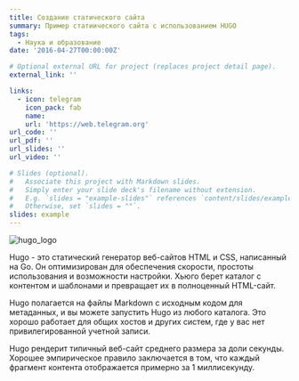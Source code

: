 ```yaml
---
title: Создание статического сайта
summary: Пример статиического сайта с использованием HUGO 
tags:
  - Наука и образование
date: '2016-04-27T00:00:00Z'

# Optional external URL for project (replaces project detail page).
external_link: ''

links:
  - icon: telegram
    icon_pack: fab
    name:
    url: 'https://web.telegram.org'
url_code: ''
url_pdf: ''
url_slides: ''
url_video: ''

# Slides (optional).
#   Associate this project with Markdown slides.
#   Simply enter your slide deck's filename without extension.
#   E.g. `slides = "example-slides"` references `content/slides/example-slides.md`.
#   Otherwise, set `slides = ""`.
slides: example
---
```


![hugo_logo](https://avatars.mds.yandex.net/get-entity_search/1727623/354834363/S122x122Fit_2x)

Hugo - это статический генератор веб-сайтов HTML и CSS, написанный на Go. Он оптимизирован для обеспечения скорости, простоты использования и возможности настройки. Хьюго берет каталог с контентом и шаблонами и превращает их в полноценный HTML-сайт.

Hugo полагается на файлы Markdown с исходным кодом для метаданных, и вы можете запустить Hugo из любого каталога. Это хорошо работает для общих хостов и других систем, где у вас нет привилегированной учетной записи.

Hugo рендерит типичный веб-сайт среднего размера за доли секунды. Хорошее эмпирическое правило заключается в том, что каждый фрагмент контента отображается примерно за 1 миллисекунду.